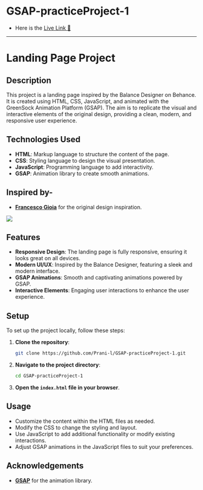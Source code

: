# GSAP-practiceProject-1

- Here is the [Live Link 🎉](https://gsap-practiceproject-1.onrender.com)

---

# Landing Page Project

## Description

This project is a landing page inspired by the Balance Designer on Behance. It is created using HTML, CSS, JavaScript, and animated with the GreenSock Animation Platform (GSAP). The aim is to replicate the visual and interactive elements of the original design, providing a clean, modern, and responsive user experience.

## Technologies Used

- **HTML**: Markup language to structure the content of the page.
- **CSS**: Styling language to design the visual presentation.
- **JavaScript**: Programming language to add interactivity.
- **GSAP**: Animation library to create smooth animations.

## Inspired by-

- **[Francesco Gioia](https://www.behance.net/gallery/128734747/Francesco-Gioia/modules/729724177)** for the original design inspiration.

<img src="./assets/Screenshot 2024-07-14 at 7.52.23 PM.png">

## Features

- **Responsive Design**: The landing page is fully responsive, ensuring it looks great on all devices.
- **Modern UI/UX**: Inspired by the Balance Designer, featuring a sleek and modern interface.
- **GSAP Animations**: Smooth and captivating animations powered by GSAP.
- **Interactive Elements**: Engaging user interactions to enhance the user experience.

## Setup

To set up the project locally, follow these steps:

1. **Clone the repository**:
    ```bash
    git clone https://github.com/Prani-l/GSAP-practiceProject-1.git
    ```

2. **Navigate to the project directory**:
    ```bash
    cd GSAP-practiceProject-1
    ```

3. **Open the `index.html` file in your browser**.

## Usage

- Customize the content within the HTML files as needed.
- Modify the CSS to change the styling and layout.
- Use JavaScript to add additional functionality or modify existing interactions.
- Adjust GSAP animations in the JavaScript files to suit your preferences.

## Acknowledgements

- **[GSAP](https://greensock.com/gsap/)** for the animation library.


